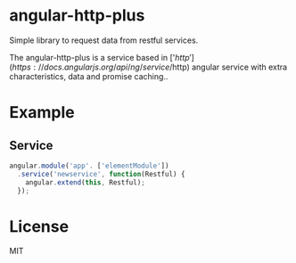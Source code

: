# angular-http-plus
 
Simple library to request data from restful services.

The angular-http-plus is a service based in ['$http'](https://docs.angularjs.org/api/ng/service/$http) angular service with extra characteristics, data and promise caching.. 

# Example

## Service
```javascript
angular.module('app'. ['elementModule'])
  .service('newservice', function(Restful) {
    angular.extend(this, Restful);
  });
```

# License

MIT
